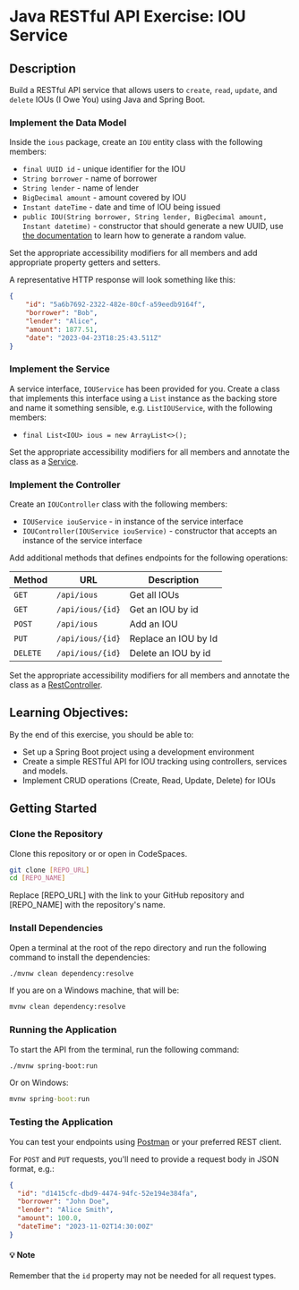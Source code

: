 # Java RESTful API Exercise: IOU Service

## Description

Build a RESTful API service that allows users to `create`, `read`, `update`, and `delete` IOUs (I Owe You) using Java and Spring Boot.

### Implement the Data Model

Inside the `ious` package, create an `IOU` entity class with the following members:
- `final UUID id` - unique identifier for the IOU
- `String borrower` - name of borrower
- `String lender` - name of lender
- `BigDecimal amount` - amount covered by IOU
- `Instant dateTime` - date and time of IOU being issued
- `public IOU(String borrower, String lender, BigDecimal amount, Instant datetime)` - constructor that should generate a new UUID, use [the documentation][1] to learn how to generate a random value.

Set the appropriate accessibility modifiers for all members and add appropriate property getters and setters.

A representative HTTP response will look something like this:
```JSON
{
    "id": "5a6b7692-2322-482e-80cf-a59eedb9164f",
    "borrower": "Bob",
    "lender": "Alice",
    "amount": 1877.51,
    "date": "2023-04-23T18:25:43.511Z"
}
```

### Implement the Service

A service interface, `IOUService` has been provided for you. Create a class that implements this interface using a `List` instance as the backing store and name it something sensible, e.g. `ListIOUService`, with the following members:

- `final List<IOU> ious = new ArrayList<>();`

Set the appropriate accessibility modifiers for all members and annotate the class as a [Service][2].

### Implement the Controller

Create an `IOUController` class with the following members:

- `IOUService iouService` - in instance of the service interface
- `IOUController(IOUService iouService)` - constructor that accepts an instance of the service interface

Add additional methods that defines endpoints for the following operations:

| Method   | URL              | Description          |
| -------- | ---------------- | -------------------- |
| `GET`    | `/api/ious`      | Get all IOUs         |
| `GET`    | `/api/ious/{id}` | Get an IOU by id     |
| `POST`   | `/api/ious`      | Add an IOU           |
| `PUT`    | `/api/ious/{id}` | Replace an IOU by Id |
| `DELETE` | `/api/ious/{id}` | Delete an IOU by id  |

Set the appropriate accessibility modifiers for all members and annotate the class as a [RestController][3].

## Learning Objectives:

By the end of this exercise, you should be able to:

- Set up a Spring Boot project using a development environment
- Create a simple RESTful API for IOU tracking using controllers, services and models.
- Implement CRUD operations (Create, Read, Update, Delete) for IOUs

## Getting Started

### Clone the Repository
Clone this repository or or open in CodeSpaces.

```sh
git clone [REPO_URL]
cd [REPO_NAME]
```
Replace [REPO_URL] with the link to your GitHub repository and [REPO_NAME] with the repository's name.

### Install Dependencies

Open a terminal at the root of the repo directory and run the following command to install the dependencies:

```sh
./mvnw clean dependency:resolve
```

If you are on a Windows machine, that will be:
```cmd
mvnw clean dependency:resolve
```

### Running the Application

To start the API from the terminal, run the following command:

```sh
./mvnw spring-boot:run
```

Or on Windows:

```cmd
mvnw spring-boot:run
```

### Testing the Application

You can test your endpoints using [Postman][4] or your preferred REST client.

For `POST` and `PUT` requests, you'll need to provide a request body in JSON format, e.g.:

```json
{
  "id": "d1415cfc-dbd9-4474-94fc-52e194e384fa",
  "borrower": "John Doe",
  "lender": "Alice Smith",
  "amount": 100.0,
  "dateTime": "2023-11-02T14:30:00Z"
}
```

#### :bulb: Note

Remember that the `id` property may not be needed for all request types.

[1]: https://docs.oracle.com/javase/8/docs/api/java/util/UUID.html
[2]: https://docs.spring.io/spring-framework/docs/current/javadoc-api/org/springframework/stereotype/Service.html
[3]: https://docs.spring.io/spring-framework/docs/current/javadoc-api/org/springframework/web/bind/annotation/RestController.html
[4]: https://www.postman.com
